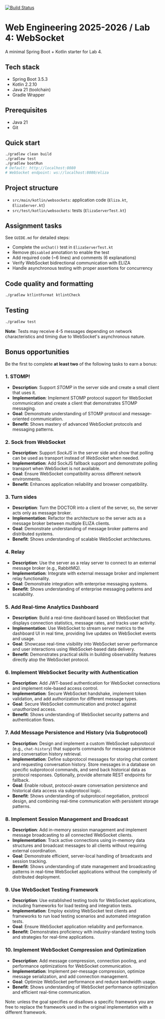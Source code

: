 [![Build Status](../../actions/workflows/CI.yml/badge.svg)](../../actions/workflows/CI.yml)

# Web Engineering 2025-2026 / Lab 4: WebSocket

A minimal Spring Boot + Kotlin starter for Lab 4.

## Tech stack

- Spring Boot 3.5.3
- Kotlin 2.2.10
- Java 21 (toolchain)
- Gradle Wrapper

## Prerequisites

- Java 21
- Git

## Quick start

```bash
./gradlew clean build
./gradlew test
./gradlew bootRun
# Default: http://localhost:8080
# WebSocket endpoint: ws://localhost:8080/eliza
```

## Project structure

- `src/main/kotlin/websockets`: application code (`Eliza.kt`, `ElizaServer.kt`)
- `src/test/kotlin/websockets`: tests (`ElizaServerTest.kt`)

## Assignment tasks

See `GUIDE.md` for detailed steps:

- Complete the `onChat()` test in `ElizaServerTest.kt`
- Remove `@Disabled` annotation to enable the test
- Add required code (~6 lines) and comments (6 explanations)
- Verify WebSocket bidirectional communication with ELIZA
- Handle asynchronous testing with proper assertions for concurrency

## Code quality and formatting

```bash
./gradlew ktlintFormat ktlintCheck
```

## Testing

```bash
./gradlew test
```

**Note**: Tests may receive 4-5 messages depending on network characteristics and timing due to WebSocket's asynchronous nature.

## Bonus opportunities

Be the first to complete **at least two** of the following tasks to earn a bonus:

### 1. **STOMP!**
- **Description**: Support *STOMP* in the server side and create a small client that uses it.
- **Implementation**: Implement STOMP protocol support for WebSocket communication and create a client that demonstrates STOMP messaging.
- **Goal**: Demonstrate understanding of STOMP protocol and message-oriented communication.
- **Benefit**: Shows mastery of advanced WebSocket protocols and messaging patterns.

### 2. **Sock from WebSocket**
- **Description**: Support *SockJS* in the server side and show that polling can be used as transport instead of *WebSocket* when needed.
- **Implementation**: Add SockJS fallback support and demonstrate polling transport when WebSocket is not available.
- **Goal**: Ensure WebSocket compatibility across different network environments.
- **Benefit**: Enhances application reliability and browser compatibility.

### 3. **Turn sides**
- **Description**: Turn the DOCTOR into a client of the server, so, the server acts only as message broker.
- **Implementation**: Refactor the architecture so the server acts as a message broker between multiple ELIZA clients.
- **Goal**: Demonstrate understanding of message broker patterns and distributed systems.
- **Benefit**: Shows understanding of scalable WebSocket architectures.

### 4. **Relay**
- **Description**: Use the server as a relay server to connect to an external message broker (e.g., RabbitMQ).
- **Implementation**: Integrate with external message broker and implement relay functionality.
- **Goal**: Demonstrate integration with enterprise messaging systems.
- **Benefit**: Shows understanding of enterprise messaging patterns and scalability.

### 5. **Add Real-time Analytics Dashboard**
- **Description**: Build a real-time dashboard based on WebSocket that displays connection statistics, message rates, and tracks user activity.
- **Implementation**: Use WebSocket to stream server metrics to the dashboard UI in real time, providing live updates on WebSocket events and usage.
- **Goal**: Showcase real-time visibility into WebSocket server performance and user interactions using WebSocket-based data delivery.
- **Benefit**: Demonstrates practical skills in building observability features directly atop the WebSocket protocol.

### 6. **Implement WebSocket Security with Authentication**
- **Description**: Add JWT-based authentication for WebSocket connections and implement role-based access control.
- **Implementation**: Secure WebSocket handshake, implement token validation, and add authorization for different message types.
- **Goal**: Secure WebSocket communication and protect against unauthorized access.
- **Benefit**: Shows understanding of WebSocket security patterns and authentication flows.

### 7. **Add Message Persistence and History (via Subprotocol)**
- **Description**: Design and implement a custom WebSocket subprotocol (e.g., `chat-history`) that supports commands for message persistence and conversation history retrieval.
- **Implementation**: Define subprotocol messages for storing chat content and requesting conversation history. Store messages in a database on specific subprotocol commands, and send back historical data as protocol responses. Optionally, provide alternate REST endpoints for fallback.
- **Goal**: Enable robust, protocol-aware conversation persistence and historical data access via subprotocol logic.
- **Benefit**: Shows understanding of subprotocol negotiation, protocol design, and combining real-time communication with persistent storage patterns.

### 8. **Implement Session Management and Broadcast**
- **Description**: Add in-memory session management and implement message broadcasting to all connected WebSocket clients.
- **Implementation**: Track active connections using in-memory data structures and broadcast messages to all clients without requiring external coordination.
- **Goal**: Demonstrate efficient, server-local handling of broadcasts and session tracking.
- **Benefit**: Shows understanding of state management and broadcasting patterns in real-time WebSocket applications without the complexity of distributed deployment.

### 9. **Use WebSocket Testing Framework**
- **Description**: Use established testing tools for WebSocket applications, including frameworks for load testing and integration tests.
- **Implementation**: Employ existing WebSocket test clients and frameworks to run load testing scenarios and automated integration tests.
- **Goal**: Ensure WebSocket application reliability and performance.
- **Benefit**: Demonstrates proficiency with industry-standard testing tools and strategies for real-time applications.

### 10. **Implement WebSocket Compression and Optimization**
- **Description**: Add message compression, connection pooling, and performance optimizations for WebSocket communication.
- **Implementation**: Implement per-message compression, optimize message serialization, and add connection management.
- **Goal**: Optimize WebSocket performance and reduce bandwidth usage.
- **Benefit**: Shows understanding of WebSocket performance optimization and efficient real-time communication.

Note: unless the goal specifies or disallows a specific framework you are free to replace the framework used in the original implementation with a different framework.